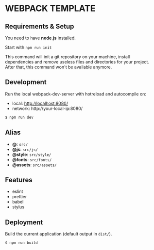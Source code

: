 # WEBPACK TEMPLATE

## Requirements & Setup
You need to have **node.js** installed. 

Start with `npm run init`

This command will init a git repository on your machine, install dependencies and remove useless files and directories for your project.
After that, this command won't be available anymore.

## Development
Run the local webpack-dev-server with hotreload and autocompile on:
- local: [http://localhost:8080/](http://localhost:8080/)
- network: http://your-local-ip:8080/

```sh
$ npm run dev
```

## Alias
- **@**: `src/`
- **@js**: `src/js/`
- **@style**: `src/style/`
- **@fonts**: `src/fonts/`
- **@assets**: `src/assets/`

## Features
- eslint
- prettier
- babel
- stylus

## Deployment
Build the current application (default output in `dist/`).
```sh
$ npm run build
```
